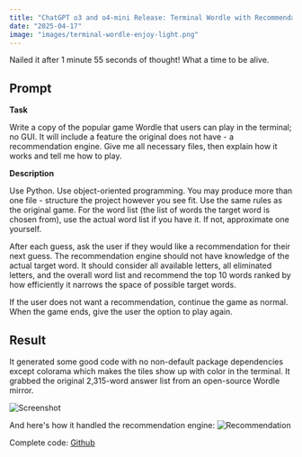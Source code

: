 ```yaml
---
title: "ChatGPT o3 and o4-mini Release: Terminal Wordle with Recommendation Engine"
date: "2025-04-17"
image: "images/terminal-wordle-enjoy-light.png" 
---
```


Nailed it after 1 minute 55 seconds of thought! What a time to be alive.

## Prompt

**Task**

Write a copy of the popular game Wordle that users can play in the terminal; no GUI. It will include a feature the original does not have - a recommendation engine. Give me all necessary files, then explain how it works and tell me how to play.

**Description**

Use Python. Use object-oriented programming. You may produce more than one file - structure the project however you see fit. Use the same rules as the original game. For the word list (the list of words the target word is chosen from), use the actual word list if you have it. If not, approximate one yourself.

After each guess, ask the user if they would like a recommendation for their next guess. The recommendation engine should not have knowledge of the actual target word. It should consider all available letters, all eliminated letters, and the overall word list and recommend the top 10 words ranked by how efficiently it narrows the space of possible target words. 

If the user does not want a recommendation, continue the game as normal. When the game ends, give the user the option to play again.

## Result
It generated some good code with no non-default package dependencies except colorama which makes the tiles show up with color in the terminal. It grabbed the original 2,315-word answer list from an open-source Wordle mirror.

![Screenshot](/blog_posts/tech/images/terminal-wordle-ss.png)

And here's how it handled the recommendation engine:
![Recommendation](/blog_posts/tech/images/terminal-wordle-recommendation.png)

Complete code:
[Github](https://github.com/john-e-moore/terminal-wordle)